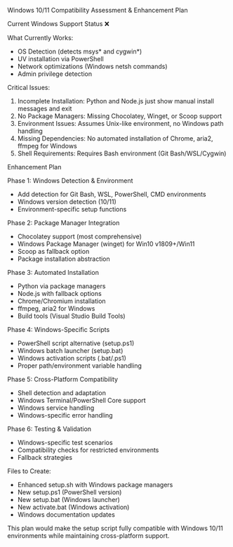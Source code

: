   Windows 10/11 Compatibility Assessment & Enhancement Plan

  Current Windows Support Status ❌

  What Currently Works:
  - OS Detection (detects msys* and cygwin*)
  - UV installation via PowerShell
  - Network optimizations (Windows netsh commands)
  - Admin privilege detection

  Critical Issues:
  1. Incomplete Installation: Python and Node.js just show manual install messages and exit
  2. No Package Managers: Missing Chocolatey, Winget, or Scoop support
  3. Environment Issues: Assumes Unix-like environment, no Windows path handling
  4. Missing Dependencies: No automated installation of Chrome, aria2, ffmpeg for Windows
  5. Shell Requirements: Requires Bash environment (Git Bash/WSL/Cygwin)

  Enhancement Plan

  Phase 1: Windows Detection & Environment
  - Add detection for Git Bash, WSL, PowerShell, CMD environments
  - Windows version detection (10/11)
  - Environment-specific setup functions

  Phase 2: Package Manager Integration
  - Chocolatey support (most comprehensive)
  - Windows Package Manager (winget) for Win10 v1809+/Win11
  - Scoop as fallback option
  - Package installation abstraction

  Phase 3: Automated Installation
  - Python via package managers
  - Node.js with fallback options
  - Chrome/Chromium installation
  - ffmpeg, aria2 for Windows
  - Build tools (Visual Studio Build Tools)

  Phase 4: Windows-Specific Scripts
  - PowerShell script alternative (setup.ps1)
  - Windows batch launcher (setup.bat)
  - Windows activation scripts (.bat/.ps1)
  - Proper path/environment variable handling

  Phase 5: Cross-Platform Compatibility
  - Shell detection and adaptation
  - Windows Terminal/PowerShell Core support
  - Windows service handling
  - Windows-specific error handling

  Phase 6: Testing & Validation
  - Windows-specific test scenarios
  - Compatibility checks for restricted environments
  - Fallback strategies

  Files to Create:
  - Enhanced setup.sh with Windows package managers
  - New setup.ps1 (PowerShell version)
  - New setup.bat (Windows launcher)
  - New activate.bat (Windows activation)
  - Windows documentation updates

  This plan would make the setup script fully compatible with Windows 10/11 environments while maintaining cross-platform support.
